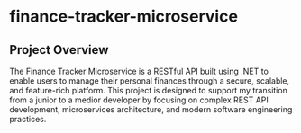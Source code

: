 # finance-tracker-microservice

## Project Overview

The Finance Tracker Microservice is a RESTful API built using .NET to enable users to manage their personal finances through a secure, scalable, and feature-rich platform. This project is designed to support my transition from a junior to a medior developer by focusing on complex REST API development, microservices architecture, and modern software engineering practices. 
